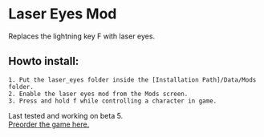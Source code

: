 # Laser Eyes Mod
Replaces the lightning key F with laser eyes.  

## Howto install:  
	1. Put the laser_eyes folder inside the [Installation Path]/Data/Mods folder.  
	2. Enable the laser eyes mod from the Mods screen.  
	3. Press and hold f while controlling a character in game.  

Last tested and working on beta 5.  
[Preorder the game here.](http://www.wolfire.com/overgrowth)
